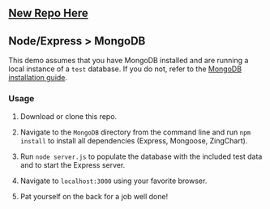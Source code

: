 ## [New Repo Here](https://github.com/zingchart-demos/node-express-mongodb)

## Node/Express > MongoDB

This demo assumes that you have MongoDB installed and are running a local instance of a `test` database. If you do not, refer to the [MongoDB installation guide](http://docs.mongodb.org/getting-started/shell/installation/).

### Usage
1. Download or clone this repo.

2. Navigate to the `MongoDB` directory from the command line and run `npm install` to install all dependencies (Express, Mongoose, ZingChart).

3. Run `node server.js` to populate the database with the included test data and to start the Express server.

4. Navigate to `localhost:3000` using your favorite browser.

5. Pat yourself on the back for a job well done!
